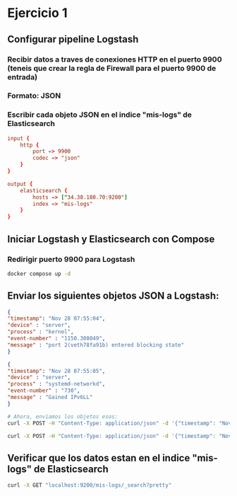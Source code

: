 # Ejercicio 1

## Configurar pipeline Logstash

### Recibir datos a traves de conexiones HTTP en el puerto 9900 (teneis que crear la regla de Firewall para el puerto 9900 de entrada)
### Formato: JSON
### Escribir cada objeto JSON en el indice "mis-logs" de Elasticsearch


```conf
input {
    http {
        port => 9900
        codec => "json"
    }
}

output {
    elasticsearch {
        hosts => ["34.38.180.70:9200"]
        index => "mis-logs"
    }
}
```

## Iniciar Logstash y Elasticsearch con Compose

### Redirigir puerto 9900 para Logstash

```bash
docker compose up -d
```

## Enviar los siguientes objetos JSON a Logstash:

```JSON
{
"timestamp": "Nov 28 07:55:04",
"device" : "server",
"process" : "kernel",
"event-number" : "1150.308049",
"message" : "port 2(veth78fa91b) entered blocking state"
}

{
"timestamp": "Nov 28 07:55:05",
"device" : "server",
"process" : "systemd-networkd",
"event-number" : "730",
"message" : "Gained IPv6LL"
}
```

```bash
# Ahora, enviamos los objetos esos:
curl -X POST -H "Content-Type: application/json" -d '{"timestamp": "Nov 28 07:55:04","device" : "server","process" : "kernel","event-number" : "1150.308049","message" : "port 2(veth78fa91b) entered blocking state"}' http://localhost:9900

curl -X POST -H "Content-Type: application/json" -d '{"timestamp": "Nov 28 07:55:05","device" : "server","process" : "systemd-networkd","event-number" : "730","message" : "Gained IPv6LL"}' http://localhost:9900
```

## Verificar que los datos estan en el indice "mis-logs" de Elasticsearch

```bash
curl -X GET "localhost:9200/mis-logs/_search?pretty"
```
